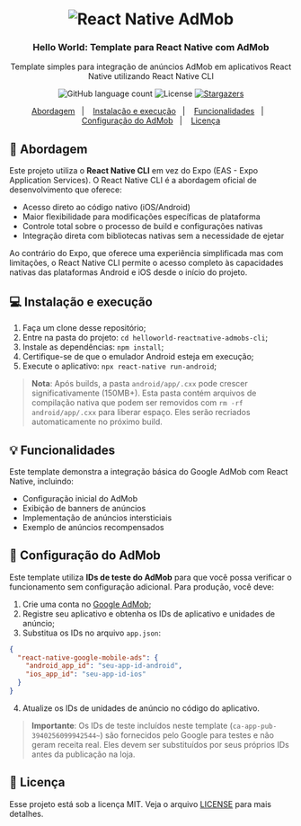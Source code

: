<h1 align="center">
    <img alt="React Native AdMob" src="https://github.com/ravarmes/helloworld-reactnative-admobs-cli/blob/main/assets/logo.png" />
</h1>

<h3 align="center">
  Hello World: Template para React Native com AdMob
</h3>

<p align="center">Template simples para integração de anúncios AdMob em aplicativos React Native utilizando React Native CLI</p>

<p align="center">
  <img alt="GitHub language count" src="https://img.shields.io/github/languages/count/ravarmes/helloworld-reactnative-admobs-cli?color=%2304D361">

  <img alt="License" src="https://img.shields.io/badge/license-MIT-%2304D361">

  <a href="https://github.com/ravarmes/helloworld-reactnative-admobs-cli/stargazers">
    <img alt="Stargazers" src="https://img.shields.io/github/stars/ravarmes/helloworld-reactnative-admobs-cli?style=social">
  </a>
</p>

<p align="center">
  <a href="#-abordagem">Abordagem</a>&nbsp;&nbsp;&nbsp;|&nbsp;&nbsp;&nbsp;
  <a href="#-instalacao">Instalação e execução</a>&nbsp;&nbsp;&nbsp;|&nbsp;&nbsp;&nbsp;
  <a href="#-funcionalidades">Funcionalidades</a>&nbsp;&nbsp;&nbsp;|&nbsp;&nbsp;&nbsp;
  <a href="#-configuracao">Configuração do AdMob</a>&nbsp;&nbsp;&nbsp;|&nbsp;&nbsp;&nbsp;
  <a href="#-licenca">Licença</a>
</p>

## :rocket: Abordagem <a name="-abordagem"/></a>

Este projeto utiliza o **React Native CLI** em vez do Expo (EAS - Expo Application Services). O React Native CLI é a abordagem oficial de desenvolvimento que oferece:

- Acesso direto ao código nativo (iOS/Android)
- Maior flexibilidade para modificações específicas de plataforma
- Controle total sobre o processo de build e configurações nativas
- Integração direta com bibliotecas nativas sem a necessidade de ejetar

Ao contrário do Expo, que oferece uma experiência simplificada mas com limitações, o React Native CLI permite o acesso completo às capacidades nativas das plataformas Android e iOS desde o início do projeto.

## :computer: Instalação e execução <a name="-instalacao"/></a>

1. Faça um clone desse repositório;
2. Entre na pasta do projeto: `cd helloworld-reactnative-admobs-cli`;
3. Instale as dependências: `npm install`;
4. Certifique-se de que o emulador Android esteja em execução;
5. Execute o aplicativo: `npx react-native run-android`;

> **Nota**: Após builds, a pasta `android/app/.cxx` pode crescer significativamente (150MB+). Esta pasta contém arquivos de compilação nativa que podem ser removidos com `rm -rf android/app/.cxx` para liberar espaço. Eles serão recriados automaticamente no próximo build.

## :bulb: Funcionalidades <a name="-funcionalidades"/></a>

Este template demonstra a integração básica do Google AdMob com React Native, incluindo:

- Configuração inicial do AdMob
- Exibição de banners de anúncios
- Implementação de anúncios intersticiais
- Exemplo de anúncios recompensados

## :wrench: Configuração do AdMob <a name="-configuracao"/></a>

Este template utiliza **IDs de teste do AdMob** para que você possa verificar o funcionamento sem configuração adicional. Para produção, você deve:

1. Crie uma conta no [Google AdMob](https://admob.google.com/);
2. Registre seu aplicativo e obtenha os IDs de aplicativo e unidades de anúncio;
3. Substitua os IDs no arquivo `app.json`:

```json
{
  "react-native-google-mobile-ads": {
    "android_app_id": "seu-app-id-android",
    "ios_app_id": "seu-app-id-ios"
  }
}
```

4. Atualize os IDs de unidades de anúncio no código do aplicativo.

> **Importante**: Os IDs de teste incluídos neste template (`ca-app-pub-3940256099942544~`) são fornecidos pelo Google para testes e não geram receita real. Eles devem ser substituídos por seus próprios IDs antes da publicação na loja.

## :memo: Licença <a name="-licenca"/></a>

Esse projeto está sob a licença MIT. Veja o arquivo [LICENSE](LICENSE.md) para mais detalhes.
